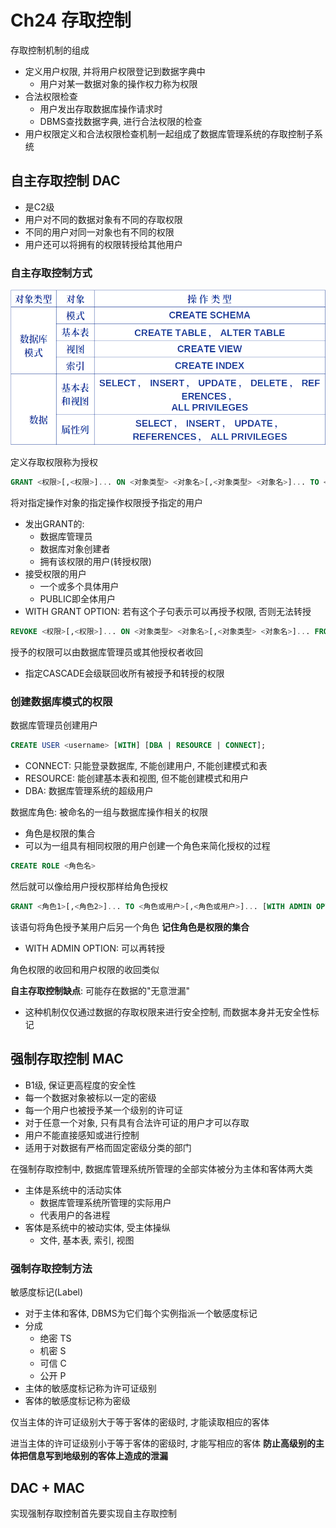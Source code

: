 # Ch24 存取控制
存取控制机制的组成
- 定义用户权限, 并将用户权限登记到数据字典中
  - 用户对某一数据对象的操作权力称为权限
- 合法权限检查
  - 用户发出存取数据库操作请求时
  - DBMS查找数据字典, 进行合法权限的检查
- 用户权限定义和合法权限检查机制一起组成了数据库管理系统的存取控制子系统

## 自主存取控制 DAC
- 是C2级
- 用户对不同的数据对象有不同的存取权限
- 不同的用户对同一对象也有不同的权限
- 用户还可以将拥有的权限转授给其他用户

### 自主存取控制方式
![alt text](/assets/ch24image0.png)

定义存取权限称为授权
```SQL
GRANT <权限>[,<权限>]... ON <对象类型> <对象名>[,<对象类型> <对象名>]... TO <用户>[,<用户>]... [WITH GRANT OPTION];
```
将对指定操作对象的指定操作权限授予指定的用户
- 发出GRANT的:
  - 数据库管理员
  - 数据库对象创建者
  - 拥有该权限的用户(转授权限)
- 接受权限的用户
  - 一个或多个具体用户
  - PUBLIC即全体用户
- WITH GRANT OPTION: 若有这个子句表示可以再授予权限, 否则无法转授

```SQL
REVOKE <权限>[,<权限>]... ON <对象类型> <对象名>[,<对象类型> <对象名>]... FROM <用户>[,<用户>]... [CASCADE|RESTRICT];
```
授予的权限可以由数据库管理员或其他授权者收回
- 指定CASCADE会级联回收所有被授予和转授的权限

### 创建数据库模式的权限
数据库管理员创建用户
```SQL
CREATE USER <username> [WITH] [DBA | RESOURCE | CONNECT];
```
- CONNECT: 只能登录数据库, 不能创建用户, 不能创建模式和表
- RESOURCE: 能创建基本表和视图, 但不能创建模式和用户
- DBA: 数据库管理系统的超级用户


数据库角色: 被命名的一组与数据库操作相关的权限
- 角色是权限的集合
- 可以为一组具有相同权限的用户创建一个角色来简化授权的过程

```SQL
CREATE ROLE <角色名>
```
然后就可以像给用户授权那样给角色授权

```SQL
GRANT <角色1>[,<角色2>]... TO <角色或用户>[,<角色或用户>]... [WITH ADMIN OPTION];
```
该语句将角色授予某用户后另一个角色 **记住角色是权限的集合**
- WITH ADMIN OPTION: 可以再转授

角色权限的收回和用户权限的收回类似


**自主存取控制缺点**: 可能存在数据的"无意泄漏"
- 这种机制仅仅通过数据的存取权限来进行安全控制, 而数据本身并无安全性标记

## 强制存取控制 MAC
- B1级, 保证更高程度的安全性
- 每一个数据对象被标以一定的密级
- 每一个用户也被授予某一个级别的许可证
- 对于任意一个对象, 只有具有合法许可证的用户才可以存取
- 用户不能直接感知或进行控制
- 适用于对数据有严格而固定密级分类的部门

在强制存取控制中, 数据库管理系统所管理的全部实体被分为主体和客体两大类
- 主体是系统中的活动实体
  - 数据库管理系统所管理的实际用户
  - 代表用户的各进程
- 客体是系统中的被动实体, 受主体操纵
  - 文件, 基本表, 索引, 视图

### 强制存取控制方法
敏感度标记(Label)
- 对于主体和客体, DBMS为它们每个实例指派一个敏感度标记
- 分成
  - 绝密 TS
  - 机密 S
  - 可信 C
  - 公开 P
- 主体的敏感度标记称为许可证级别
- 客体的敏感度标记称为密级

仅当主体的许可证级别大于等于客体的密级时, 才能读取相应的客体

进当主体的许可证级别小于等于客体的密级时, 才能写相应的客体 **防止高级别的主体把信息写到地级别的客体上造成的泄漏**

## DAC + MAC
实现强制存取控制首先要实现自主存取控制